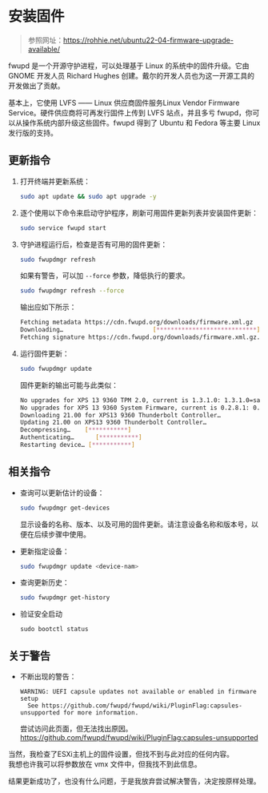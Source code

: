 # 安装固件

> 参照网址：https://rohhie.net/ubuntu22-04-firmware-upgrade-available/

fwupd 是一个开源守护进程，可以处理基于 Linux 的系统中的固件升级。它由 GNOME 开发人员 Richard Hughes 创建。戴尔的开发人员也为这一开源工具的开发做出了贡献。

基本上，它使用 LVFS —— Linux 供应商固件服务Linux Vendor Firmware Service。硬件供应商将可再发行固件上传到 LVFS 站点，并且多亏 fwupd，你可以从操作系统内部升级这些固件。fwupd 得到了 Ubuntu 和 Fedora 等主要 Linux 发行版的支持。

## 更新指令

1. 打开终端并更新系统：

   ```bash
   sudo apt update && sudo apt upgrade -y
   ```

2. 逐个使用以下命令来启动守护程序，刷新可用固件更新列表并安装固件更新：

   ```bash
   sudo service fwupd start
   ```

3. 守护进程运行后，检查是否有可用的固件更新：

   ```bash
   sudo fwupdmgr refresh
   ```

   如果有警告，可以加 `--force` 参数，降低执行的要求。

   ```bash
   sudo fwupdmgr refresh --force
   ```

   输出应如下所示：

   ```bash
   Fetching metadata https://cdn.fwupd.org/downloads/firmware.xml.gz
   Downloading…                         [****************************]
   Fetching signature https://cdn.fwupd.org/downloads/firmware.xml.gz.asc
   ```

4. 运行固件更新：

   ```bash
   sudo fwupdmgr update
   ```

   固件更新的输出可能与此类似：

   ```bash
   No upgrades for XPS 13 9360 TPM 2.0, current is 1.3.1.0: 1.3.1.0=same
   No upgrades for XPS 13 9360 System Firmware, current is 0.2.8.1: 0.2.8.1=same, 0.2.7.1=older, 0.2.6.2=older, 0.2.5.1=older, 0.2.4.2=older, 0.2.3.1=older, 0.2.2.1=older, 0.2.1.0=older, 0.1.3.7=older, 0.1.3.5=older, 0.1.3.2=older, 0.1.2.3=older
   Downloading 21.00 for XPS13 9360 Thunderbolt Controller…
   Updating 21.00 on XPS13 9360 Thunderbolt Controller…
   Decompressing…    [***********]
   Authenticating…      [***********] 
   Restarting device… [***********]
   ```

## 相关指令

- 查询可以更新估计的设备：

  ```bash
  sudo fwupdmgr get-devices
  ```

  显示设备的名称、版本、以及可用的固件更新。请注意设备名称和版本号，以便在后续步骤中使用。

- 更新指定设备：

  ```bash
  sudo fwupdmgr update <device-nam>
  ```

- 查询更新历史：

  ```bash
  sudo fwupdmgr get-history
  ```

- 验证安全启动

  ```
  sudo bootctl status
  ```



## 关于警告

- 不断出现的警告：

  ```
  WARNING: UEFI capsule updates not available or enabled in firmware setup
    See https://github.com/fwupd/fwupd/wiki/PluginFlag:capsules-unsupported for more information.
  ```

  尝试访问此页面，但无法找出原因。
  https://github.com/fwupd/fwupd/wiki/PluginFlag:capsules-unsupported

当然，我检查了ESXi主机上的固件设置，但找不到与此对应的任何内容。  
我想也许我可以将参数放在 vmx 文件中，但我找不到此信息。

结果更新成功了，也没有什么问题，于是我放弃尝试解决警告，决定按原样处理。
